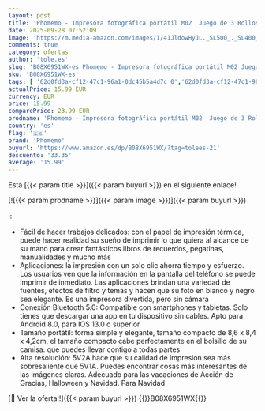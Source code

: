 ```yaml
---
layout: post
title: 'Phomemo - Impresora fotográfica portátil M02  Juego de 3 Rollos de Papel incluidos  Impresora térmica de Bolsillo  pequeña Impresora de Recibos Bluetooth  Compatible con Android  iPhone y iPad para niños Negro'
date: 2025-09-28 07:52:09
image: 'https://m.media-amazon.com/images/I/41JldowHyJL._SL500_._SL400_.jpg'
comments: true
category: ofertas
author: 'tole.es'
slug: 'B08X6951WX-es Phomemo - Impresora fotográfica portátil M02 Juego de 3...'
sku: 'B08X6951WX-es'
tags: [ '62d0fd3a-cf12-47c1-96a1-0dc45b5a4d7c_0','62d0fd3a-cf12-47c1-96a1-0dc45b5a4d7c_6301','749d7d8e-47fd-431e-8b51-348b70f767e2_0','749d7d8e-47fd-431e-8b51-348b70f767e2_8501','Arborist Merchandising Root','CML-Tech','Computing & Storage','Electrónica','Impresoras fotográficas','Impresoras láser y de tinta','Impresoras y accesorios','Informática','Oficina y papelería','Prime Day Epson','Self Service','Special Features Stores','Top Brands Office Printing','Top Brands Office Selection','ea2646c3-be00-45fe-8702-34c4f95305c9_0','ea2646c3-be00-45fe-8702-34c4f95305c9_4301','ipad','iphone','phomemo','🇪🇸', ]
actualPrice: 15.99 EUR
currency: EUR
price: 15.99
comparePrice: 23.99 EUR
prodname: 'Phomemo - Impresora fotográfica portátil M02  Juego de 3 Rollos de Papel incluidos  Impresora térmica de Bolsillo  pequeña Impresora de Recibos Bluetooth  Compatible con Android  iPhone y iPad para niños Negro'
country: 'es'
flag: '🇪🇸'
brand: 'Phomemo'
buyurl: 'https://www.amazon.es/dp/B08X6951WX/?tag=tolees-21'
descuento: '33.35'
average: '15.99'
---
```


Está [{{< param title >}}]({{< param buyurl >}}) en el siguiente enlace!

[![{{< param prodname >}}]({{< param image >}})]({{< param buyurl >}})

ℹ️:

- Fácil de hacer trabajos delicados: con el papel de impresión térmica, puede hacer realidad su sueño de imprimir lo que quiera al alcance de su mano para crear fantásticos libros de recuerdos, pegatinas, manualidades y mucho más
- Aplicaciones: la impresión con un solo clic ahorra tiempo y esfuerzo. Los usuarios ven que la información en la pantalla del teléfono se puede imprimir de inmediato. Las aplicaciones brindan una variedad de fuentes, efectos de filtro y temas y hacen que su foto en blanco y negro sea elegante. Es una impresora divertida, pero sin cámara
- Conexión Bluetooth 5.0: Compatible con smartphones y tabletas. Solo tienes que descargar una app en tu dispositivo sin cables. Apto para Android 8.0, para IOS 13.0 o superior
- Tamaño portátil: forma simple y elegante, tamaño compacto de 8,6 x 8,4 x 4,2cm, el tamaño compacto cabe perfectamente en el bolsillo de su camisa. que puedes llevar contigo a todas partes
- Alta resolución: 5V2A hace que su calidad de impresión sea más sobresaliente que 5V1A. Puedes encontrar cosas más interesantes de las imágenes claras. Adecuado para las vacaciones de Acción de Gracias, Halloween y Navidad. Para Navidad

[🛒 Ver la oferta!!]({{< param buyurl >}})
{{<world>}}B08X6951WX{{</world>}}

